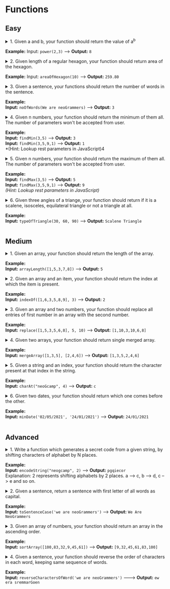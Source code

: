 # Functions

## Easy

<!-- Question 1 -->

 <details>

  <summary>
       1. Given a and b, your function should return the value of a<sup>b</sup>  
  
  **Example:**
  Input: `power(2,3)` ––> **Output:** `8` 
  </summary>

- `index.html`

```html
      (add html code here if needed)

```

-  `index.js`

```javascript
      (add javacript code here if needed)	  

```

</details> 
  
<!-- Question 2 -->

  <details>

<summary>
       2. Given length of a regular hexagon, your function should return area of the hexagon.
  
**Example:**
Input: `areaOfHexagon(10)` ––> **Output:** `259.80`
</summary>

- `index.html`

```html
      (add html code here if needed)

```

-  `index.js`

```javascript
      (add javacript code here if needed)	  

```

</details> 


<!-- Question 3 -->

<details>

<summary>
       3. Given a sentence, your functions should return the number of words in the sentence.
  
  **Example:**  
  **Input:** `noOfWords(We are neoGrammers)` ––> **Output:** `3`
</summary>

  - `index.html`

  ```html
        (add html code here if needed)

  ```

  -  `index.js`

  ```javascript
        (add javacript code here if needed)	  

  ```

</details> 

<!-- Question 4 -->

<details>

<summary>
       4. Given n numbers, your function should return the minimum of them all. The number of parameters won't be accepted from user.
  
**Example:**  
**Input:** `findMin(3,5)` ––> **Output:** `3`  
**Input:** `findMin(3,5,9,1)` ––> **Output:** `1`  
*(Hint: Lookup rest parameters in JavaScript)4
</summary>

  - `index.html`

  ```html
        (add html code here if needed)

  ```

  -  `index.js`

  ```javascript
        (add javacript code here if needed)	  

  ```

</details> 

<!-- Question 5 -->

<details>

<summary>
      5. Given n numbers, your function should return the maximum of them all. The number of parameters won't be accepted from user.  
  
**Example:**  
**Input:** `findMax(3,5)` ––> **Output:** `5`  
**Input:** `findMax(3,5,9,1)` ––> **Output:** `9`  
*(Hint: Lookup rest parameters in JavaScript)*
</summary>

  - `index.html`

  ```html
        (add html code here if needed)

  ```

  -  `index.js`

  ```javascript
        (add javacript code here if needed)	  

  ```

</details> 

<!-- Question 6 -->

<details>

<summary>
       6. Given three angles of a triange, your function should return if it is a scalene, isosceles, equilateral triangle or not a triangle at all.
  
**Example:**  
**Input:** `typeOfTriangle(30, 60, 90)` ––> **Output:** `Scalene Triangle`
</summary>

  - `index.html`

  ```html
        (add html code here if needed)

  ```

  -  `index.js`

  ```javascript
        (add javacript code here if needed)	  

  ```

</details> 




## Medium

<!-- Question 1 -->

<details>

<summary>
       1. Given an array, your function should return the length of the array.  
  
**Example:**  
**Input:** `arrayLength([1,5,3,7,8])` ––> **Output:** `5`
</summary>

  - `index.html`

  ```html
        (add html code here if needed)

  ```

  -  `index.js`

  ```javascript
        (add javacript code here if needed)	  

  ```

</details> 

<!-- Question 2 -->

<details>

<summary>
       2. Given an array and an item, your function should return the index at which the item is present.  
  
**Example:**  
**Input:** `indexOf([1,6,3,5,8,9], 3)` ––> **Output:** `2`
</summary>

  - `index.html`

  ```html
        (add html code here if needed)

  ```

  -  `index.js`

  ```javascript
        (add javacript code here if needed)	  

  ```

</details> 


<!-- Question 3 -->

<details>

<summary>
       3. Given an array and two numbers, your function should replace all entries of first number in an array with the second number. 
  
**Example:**  
**Input:** `replace([1,5,3,5,6,8], 5, 10)` ––> **Output:** `[1,10,3,10,6,8]`
</summary>

  - `index.html`

  ```html
        (add html code here if needed)

  ```

  -  `index.js`

  ```javascript
        (add javacript code here if needed)	  

  ```

</details> 

<!-- Question 4 -->

<details>

<summary>
       4. Given two arrays, your function should return single merged array. 
  
**Example:**  
**Input:** `mergeArray([1,3,5], [2,4,6])` ––> **Output:** `[1,3,5,2,4,6]`
</summary>

  - `index.html`

  ```html
        (add html code here if needed)

  ```

  -  `index.js`

  ```javascript
        (add javacript code here if needed)	  

  ```

</details> 

<!-- Question 5 -->

<details>

<summary>
      5. Given a string and an index, your function should return the character present at that index in the string.  
  
**Example:**  
**Input:** `charAt("neoGcamp", 4)` ––> **Output:** `c`
</summary>

  - `index.html`

  ```html
        (add html code here if needed)

  ```

  -  `index.js`

  ```javascript
        (add javacript code here if needed)	  

  ```

</details> 

<!-- Question 6 -->

<details>

<summary>
       6. Given two dates, your function should return which one comes before the other. 
  
**Example:**  
**Input:** `minDate('02/05/2021', '24/01/2021')` ––> **Output:** `24/01/2021`
</summary>

  - `index.html`

  ```html
        (add html code here if needed)

  ```

  -  `index.js`

  ```javascript
        (add javacript code here if needed)	  

  ```

</details> 


## Advanced

<!-- Question 1 -->

<details>

<summary>
      1. Write a function which generates a secret code from a given string, by shifting characters of alphabet by N places.
  
**Example:**  
**Input:** `encodeString("neogcamp", 2)` ––> **Output:** `pgqiecor`  
Explanation: 2 represents shifting alphabets by 2 places. a –> c, b –> d, c –> e and so on.
</summary>

  - `index.html`

  ```html
        (add html code here if needed)

  ```

  -  `index.js`

  ```javascript
        (add javacript code here if needed)	  

  ```

</details> 

<!-- Question 2 -->

<details>

<summary>
       2. Given a sentence, return a sentence with first letter of all words as capital.  
  
**Example:**  
**Input:** `toSentenceCase('we are neoGrammers')` ––> **Output:** `We Are NeoGrammers`
</summary>

  - `index.html`

  ```html
        (add html code here if needed)

  ```

  -  `index.js`

  ```javascript
        (add javacript code here if needed)	  

  ```

</details> 


<!-- Question 3 -->

<details>

<summary>
       3. Given an array of numbers, your function should return an array in the ascending order.  
  
**Example:**  
**Input:** `sortArray([100,83,32,9,45,61])` ––> **Output:** `[9,32,45,61,83,100]`
</summary>

  - `index.html`

  ```html
        (add html code here if needed)

  ```

  -  `index.js`

  ```javascript
        (add javacript code here if needed)	  

  ```

</details> 

<!-- Question 4 -->

<details>

<summary>
       4. Given a sentence, your function should reverse the order of characters in each word, keeping same sequence of words.  
  
**Example:**  
**Input:** `reverseCharactersOfWord('we are neoGrammers')` –––> **Output:** `ew era sremmarGoen`
</summary>

  - `index.html`

  ```html
        (add html code here if needed)

  ```

  -  `index.js`

  ```javascript
        (add javacript code here if needed)	  

  ```

</details> 








